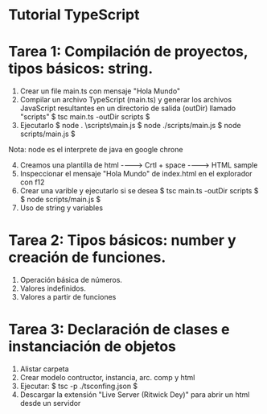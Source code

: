 
# Tutorial TypeScript

# Tarea 1: Compilación de proyectos, tipos básicos: string.

1. Crear un file main.ts con mensaje "Hola Mundo"
2. Compilar un archivo TypeScript (main.ts) y generar los archivos JavaScript resultantes en un directorio de salida (outDir) llamado "scripts"
$        tsc main.ts -outDir scripts $
3. Ejecutarlo
$        node . \scripts\main.js
$        node ./scripts/main.js
$        node scripts/main.js $

Nota: node es el interprete de java en google chrone

4. Creamos una plantilla de html ----> Crtl + space ----> HTML sample
5. Inspeccionar el mensaje "Hola Mundo" de index.html en el explorador con f12
6. Crear una varible y ejecutarlo si se desea
$        tsc main.ts -outDir scripts $
$        node scripts/main.js $
7. Uso de string y variables


# Tarea 2: Tipos básicos: number y creación de funciones.

1. Operación básica de números.
2. Valores indefinidos.
3. Valores a partir de funciones

# Tarea 3: Declaración de clases e instanciación de objetos

1. Alistar carpeta
2. Crear modelo contructor, instancia, arc. comp y html
3. Ejecutar:
$        tsc -p ./tsconfing.json        $
4. Descargar la extensión "Live Server (Ritwick Dey)" para abrir un html desde un servidor
